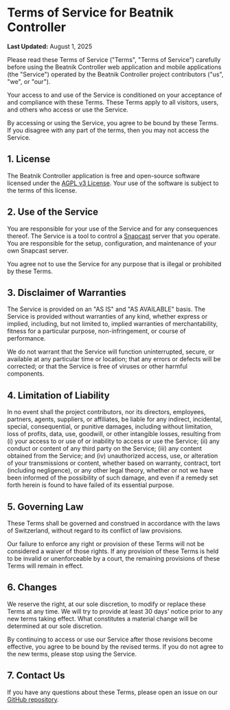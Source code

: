 # Terms of Service for Beatnik Controller

**Last Updated:** August 1, 2025

Please read these Terms of Service ("Terms", "Terms of Service") carefully before using the Beatnik Controller web application and mobile applications (the "Service") operated by the Beatnik Controller project contributors ("us", "we", or "our").

Your access to and use of the Service is conditioned on your acceptance of and compliance with these Terms. These Terms apply to all visitors, users, and others who access or use the Service.

By accessing or using the Service, you agree to be bound by these Terms. If you disagree with any part of the terms, then you may not access the Service.

## 1. License

The Beatnik Controller application is free and open-source software licensed under the [AGPL v3 License](https://www.gnu.org/licenses/agpl-3.0.en.html). Your use of the software is subject to the terms of this license.

## 2. Use of the Service

You are responsible for your use of the Service and for any consequences thereof. The Service is a tool to control a [Snapcast](https://github.com/badaix/snapcast) server that you operate. You are responsible for the setup, configuration, and maintenance of your own Snapcast server.

You agree not to use the Service for any purpose that is illegal or prohibited by these Terms.

## 3. Disclaimer of Warranties

The Service is provided on an "AS IS" and "AS AVAILABLE" basis. The Service is provided without warranties of any kind, whether express or implied, including, but not limited to, implied warranties of merchantability, fitness for a particular purpose, non-infringement, or course of performance.

We do not warrant that the Service will function uninterrupted, secure, or available at any particular time or location; that any errors or defects will be corrected; or that the Service is free of viruses or other harmful components.

## 4. Limitation of Liability

In no event shall the project contributors, nor its directors, employees, partners, agents, suppliers, or affiliates, be liable for any indirect, incidental, special, consequential, or punitive damages, including without limitation, loss of profits, data, use, goodwill, or other intangible losses, resulting from (i) your access to or use of or inability to access or use the Service; (ii) any conduct or content of any third party on the Service; (iii) any content obtained from the Service; and (iv) unauthorized access, use, or alteration of your transmissions or content, whether based on warranty, contract, tort (including negligence), or any other legal theory, whether or not we have been informed of the possibility of such damage, and even if a remedy set forth herein is found to have failed of its essential purpose.

## 5. Governing Law

These Terms shall be governed and construed in accordance with the laws of Switzerland, without regard to its conflict of law provisions.

Our failure to enforce any right or provision of these Terms will not be considered a waiver of those rights. If any provision of these Terms is held to be invalid or unenforceable by a court, the remaining provisions of these Terms will remain in effect.

## 6. Changes

We reserve the right, at our sole discretion, to modify or replace these Terms at any time. We will try to provide at least 30 days' notice prior to any new terms taking effect. What constitutes a material change will be determined at our sole discretion.

By continuing to access or use our Service after those revisions become effective, you agree to be bound by the revised terms. If you do not agree to the new terms, please stop using the Service.

## 7. Contact Us

If you have any questions about these Terms, please open an issue on our [GitHub repository](https://github.com/byrdsandbytes/beatnik-controller/issues).
